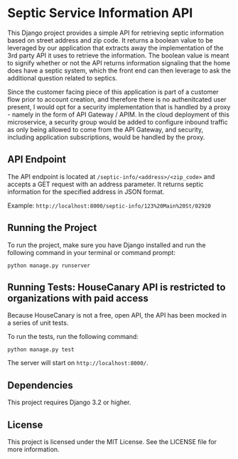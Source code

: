 # Septic Service Information API

This Django project provides a simple API for retrieving septic information based on street address and zip code.
It returns a boolean value to be leveraged by our application that extracts away the implementation of the 3rd party API it uses to retrieve the information.
The boolean value is meant to signify whether or not the API returns information signaling that the home does have a septic system, which the front end can then
leverage to ask the additional question related to septics.

Since the customer facing piece of this application is part of a customer flow prior to account creation, and therefore there is no authenitcated user present,
I would opt for a security implementation that is handled by a proxy - namely in the form of API Gateway / APIM. In the cloud deployment of this microservice,
a security group would be added to configure inbound traffic as only being allowed to come from the API Gateway, and security, including application subscriptions, would be
handled by the proxy.

## API Endpoint

The API endpoint is located at `/septic-info/<address>/<zip_code>` and accepts a GET request with an address parameter. It returns septic information for the specified address in JSON format.

Example: `http://localhost:8000/septic-info/123%20Main%20St/02920`

## Running the Project

To run the project, make sure you have Django installed and run the following command in your terminal or command prompt:

`python manage.py runserver`

## Running Tests: HouseCanary API is restricted to organizations with paid access

Because HouseCanary is not a free, open API, the API has been mocked in a series of unit tests.

To run the tests, run the following command:

`python manage.py test`


The server will start on `http://localhost:8000/`.

## Dependencies

This project requires Django 3.2 or higher.

## License

This project is licensed under the MIT License. See the LICENSE file for more information.
